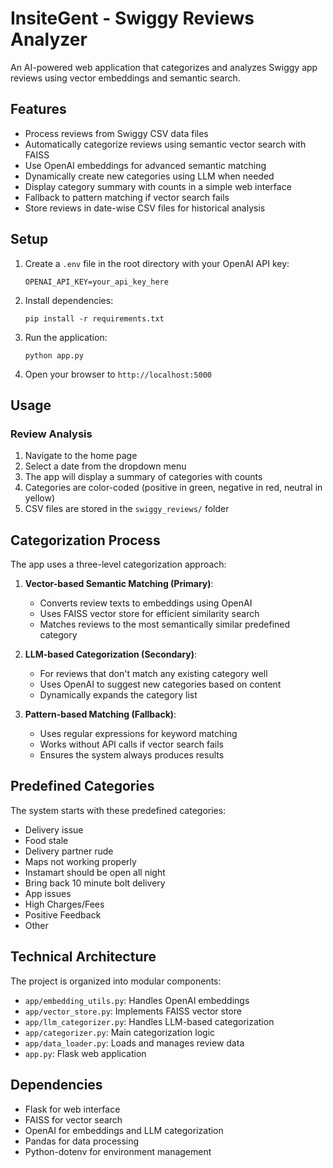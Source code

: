 # InsiteGent - Swiggy Reviews Analyzer

An AI-powered web application that categorizes and analyzes Swiggy app reviews using vector embeddings and semantic search.

## Features

- Process reviews from Swiggy CSV data files
- Automatically categorize reviews using semantic vector search with FAISS
- Use OpenAI embeddings for advanced semantic matching
- Dynamically create new categories using LLM when needed
- Display category summary with counts in a simple web interface
- Fallback to pattern matching if vector search fails
- Store reviews in date-wise CSV files for historical analysis

## Setup

1. Create a `.env` file in the root directory with your OpenAI API key:
   ```
   OPENAI_API_KEY=your_api_key_here
   ```

2. Install dependencies:
   ```
   pip install -r requirements.txt
   ```

3. Run the application:
   ```
   python app.py
   ```

4. Open your browser to `http://localhost:5000`

## Usage

### Review Analysis
1. Navigate to the home page
2. Select a date from the dropdown menu
3. The app will display a summary of categories with counts
4. Categories are color-coded (positive in green, negative in red, neutral in yellow)
5. CSV files are stored in the `swiggy_reviews/` folder

## Categorization Process

The app uses a three-level categorization approach:

1. **Vector-based Semantic Matching (Primary)**:
   - Converts review texts to embeddings using OpenAI
   - Uses FAISS vector store for efficient similarity search
   - Matches reviews to the most semantically similar predefined category

2. **LLM-based Categorization (Secondary)**:
   - For reviews that don't match any existing category well
   - Uses OpenAI to suggest new categories based on content
   - Dynamically expands the category list

3. **Pattern-based Matching (Fallback)**:
   - Uses regular expressions for keyword matching
   - Works without API calls if vector search fails
   - Ensures the system always produces results

## Predefined Categories

The system starts with these predefined categories:
- Delivery issue
- Food stale
- Delivery partner rude
- Maps not working properly
- Instamart should be open all night
- Bring back 10 minute bolt delivery
- App issues
- High Charges/Fees
- Positive Feedback
- Other

## Technical Architecture

The project is organized into modular components:
- `app/embedding_utils.py`: Handles OpenAI embeddings
- `app/vector_store.py`: Implements FAISS vector store
- `app/llm_categorizer.py`: Handles LLM-based categorization
- `app/categorizer.py`: Main categorization logic
- `app/data_loader.py`: Loads and manages review data
- `app.py`: Flask web application

## Dependencies

- Flask for web interface
- FAISS for vector search
- OpenAI for embeddings and LLM categorization
- Pandas for data processing
- Python-dotenv for environment management
